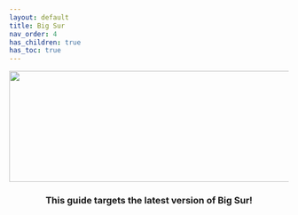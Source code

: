 ```yaml
---
layout: default
title: Big Sur
nav_order: 4
has_children: true
has_toc: true
---
```


<p align="center">
  <img width="650" height="200" src="../../../assets/HeaderBigSur.png">
</p>

<h3 align="center">This guide targets the latest version of Big Sur!</h3>
